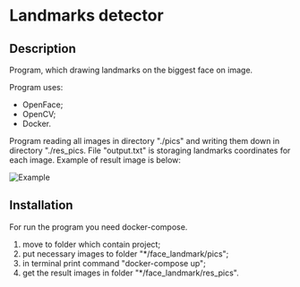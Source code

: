 # Landmarks detector

## Description
Program, which drawing landmarks on the biggest face on image.

Program uses:
  - OpenFace;
  - OpenCV;
  - Docker.

Program reading all images in directory "./pics" and writing them down in directory "./res_pics. File "output.txt" is storaging landmarks coordinates for each image. Example of result image is below:

![Example](https://github.com/exotikh3/landmarks_detection/blob/master/res_pics/res_0000000000146780.jpg)

## Installation

For run the program you need docker-compose.
  1. move to folder which contain project;
  2. put necessary images to folder "*/face_landmark/pics";
  3. in terminal print command "docker-compose up";
  4. get the result images in folder "*/face_landmark/res_pics".
